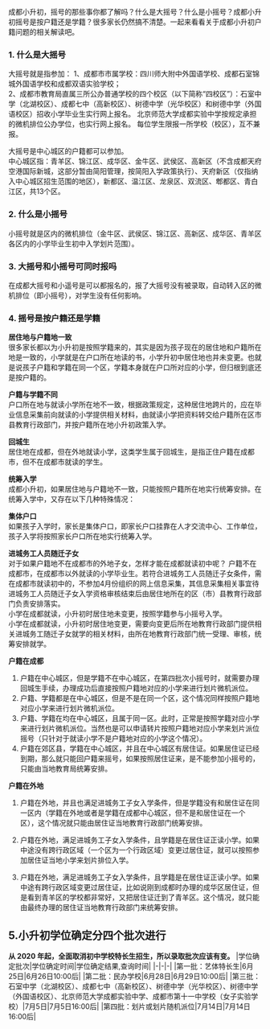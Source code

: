 成都小升初，摇号的那些事你都了解吗？什么是大摇号？什么是小摇号？成都小升初摇号是按户籍还是学籍？很多家长仍然搞不清楚。一起来看看关于成都小升初户籍问题的相关解读吧。

### 1. 什么是大摇号
大摇号就是指参加：
1、成都市市属学校：四川师大附中外国语学校、成都石室锦城外国语学校和成都双语实验学校；  
2、成都市教育局直属三所公办普通学校的四个校区（以下简称“四校区”）：石室中学（北湖校区）、成都七中（高新校区）、树德中学（光华校区）和树德中学（外国语校区）招收小学毕业生实行网上报名。
北京师范大学成都实验中学按规定承担的微机排位公办学位，也实行网上报名。
每位学生限报一所学校（校区），互不兼报。  

大摇号是中心城区的户籍都可以参加。  
中心城区指：青羊区、锦江区、成华区、金牛区、武侯区、高新区（不含成都天府空港国际新城，这部分暂由简阳管理，按简阳入学政策执行）、天府新区（仅指纳入中心城区招生范围的地区），新都区、温江区、龙泉区、双流区、郫都区、青白江区，共13个区。  

### 2. 什么是小摇号
小摇号就是区内的微机排位（金牛区、武侯区、锦江区、高新区、成华区、青羊区各区内的小学毕业生初中入学划片范围）。

### 3. 大摇号和小摇号可同时报吗
在成都大摇号和小遥号是可以都报名的，报了大摇号没有被录取，自动转入区的微机排位（即小摇号），对学生没有任何影响。

### 4. 摇号是按户籍还是学籍
**居住地与户籍地一致**  
很多家长都以为小升初是按照学籍来的，其实是因为孩子现在的居住地和户籍所在地是一致的，小学就是在户口所在地读的书，小学升初中居住地也并未变更。也就是说孩子户籍和学籍在同一个区，学籍本身就在户口所对应的小学，但归根到底还是按户籍的。

**户籍与学籍不同**  
户口所在地与就读小学所在地不一致，根据政策规定，这种居住地跨片的，应在毕业信息采集前向就读的小学提供相关材料，由就读小学把资料转交给户籍所在区市县教育行政部门，并按户籍所在地小升初政策入学。

**回城生**  
居住地在成都，但在外地就读小学，这类学生属于回城生，是指正住户籍在成都市，但不在成都市就读的学生。

**统筹入学**  
成都小升初，如果居住地与户籍地不一致，只能按照户籍所在地实行统筹安排。在统筹入学中，又存在以下几种特殊情况：

  **集体户口**  
  如果孩子入学时，家长是集体户口，即家长户口挂靠在人才交流中心、工作单位，孩子入学将按照家长户口所在地实行统筹入学。

**进城务工人员随迁子女**  
对于如果户籍地不在成都市的外地子女，怎样才能在成都就读初中呢？
户籍不在成都市，在成都市以外就读的小学毕业生。若符合进城务工人员随迁子女条件，需在成都市就读初中的，不参加4月份组织的网上信息采集，其信息采集相关事宜待进城务工人员随迁子女入学资格审核结束后由居住地所在的区（市）县教育行政部门负责安排落实。  
小学在成都就读，小升初时居住地未变更，按照学籍参与小摇号入学。  
小学在成都就读，小升初时居住地变更，需要向变更后所在地教育行政部门提供相关进城务工随迁子女就学的相关材料，由所在地教育行政部门统一受理、审核，统筹安排就学。  

**户籍在成都**
1. 户籍在中心城区，但是学籍不在中心城区，在第四批次小摇号时，就需要办理回城生手续，办理成功后直接按照户籍地对应的小学来进行划片微机派位。
2. 户籍、学籍都是在中心城区，但是不是在同一个区，这个情况同样按照户籍地对应小学来进行划片微机派位。
3. 户籍、学籍在均在中心城区，且属于同一区。此时，正常是按照学籍对应小学来进行划片微机派位。当然也是可以申请转片按照户籍地对应小学来划片派位摇号（只针对于就读小学不是户籍地对应的小学这个情况）。
4. 户籍在郊区县，学籍在中心城区，并且在中心城区有居住证。如果居住证已经到期，那么就只能回户籍来摇号，如果按照居住证来，是不能参加小摇号的，只能由当地教育局统筹安排。

**户籍在外地**
1. 户籍在外地，并且也满足进城务工子女入学条件，但是学籍没有和居住证在同一区内（学籍在外地或者是学籍在成都中心城区，但不是和居住证在一个区），这个情况就只能由居住证当地教育行政部门统筹安排。

2. 户籍在外地，满足进城务工子女入学条件，且学籍是在居住证正读小学。如果中途没有跨行政区域（一个区为一个行政区域）变更过居住证，就可以按照参加居住证当地小学来划片排位入学。

3. 户籍在外地，满足进城务工子女入学条件，且学籍是在居住证正读小学。如果中途有跨行政区域变更过居住证，比如说刚到成都时办理的成华区居住证，但是看到青羊区的学校都非常好，又把居住证迁到了青羊区。这个情况，就只能由最终办理的居住证当地教育行政部门来统筹安排。

## 5.小升初学位确定分四个批次进行
**从 2020 年起，全面取消初中学校特长生招生，所以录取批次应该有变。**
|学位确定批次|学位确定时间|学位确定结果,查询时间|
|-|-|-|
|第一批：艺体特长生|6月25日|6月26日10:00后|
|第二批：民办学校|6月28日|6月29日10:00后|
|第三批：石室中学（北湖校区）、成都七中（高新校区）、树德中学（光华校区）、树德中学（外国语校区）、北京师范大学成都实验中学、成都市第十一中学校（女子实验学校）|7月5日|7月5日16:00后|
|第四批：划片或划片随机派位|7月14日|7月14日16:00后|


